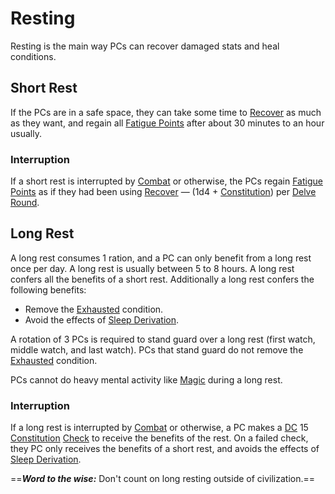 # Resting

Resting is the main way PCs can recover damaged stats and heal conditions.

## Short Rest

If the PCs are in a safe space, they can take some time to [Recover](../Exploration/Delving.md#Recover) as much as they want, and regain all [Fatigue Points](../../Player%20Characters/Derived%20Statistics/Fatigue%20Points.md) after about 30 minutes to an hour usually.

### Interruption

If a short rest is interrupted by [Combat](../Combat/Combat.md) or otherwise, the PCs regain [Fatigue Points](../../Player%20Characters/Derived%20Statistics/Fatigue%20Points.md) as if they had been using [Recover](../Exploration/Delving.md#Recover) — (1d4 + [Constitution](../../Player%20Characters/The%20Ability%20Scores/Constitution.md)) per [Delve Round](Round.md#Delve%20Round).

## Long Rest

A long rest consumes 1 ration, and a PC can only benefit from a long rest once per day. A long rest is usually between 5 to 8 hours. A long rest confers all the benefits of a short rest. Additionally a long rest confers the following benefits:

- Remove the [Exhausted](../Conditions/Exhausted.md) condition.
- Avoid the effects of [Sleep Derivation](../Hazards/Biological%20Hazards.md#Sleep%20Derivation).

A rotation of 3 PCs is required to stand guard over a long rest (first watch, middle watch, and last watch). PCs that stand guard do not remove the [Exhausted](../Conditions/Exhausted.md) condition.

PCs cannot do heavy mental activity like [Magic](../../Magic/Spells.md) during a long rest.

### Interruption

If a long rest is interrupted by [Combat](../Combat/Combat.md) or otherwise, a PC makes a [DC](DC.md) 15 [Constitution](../../Player%20Characters/The%20Ability%20Scores/Constitution.md) [Check](Check.md) to receive the benefits of the rest. On a failed check, they PC only receives the benefits of a short rest, and avoids the effects of [Sleep Derivation](../Hazards/Biological%20Hazards.md#Sleep%20Derivation).

==***Word to the wise:*** Don't count on long resting outside of civilization.==

